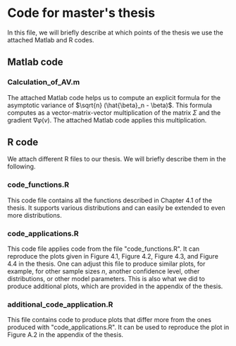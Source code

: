 # Code for master's thesis
In this file, we will briefly describe at which points of the thesis we use the attached Matlab and R codes.
## Matlab code
### Calculation_of_AV.m
The attached Matlab code helps us to compute an explicit formula for the asymptotic variance of $\sqrt{n} (\hat{\beta}_n - \beta)$. This formula computes as a vector-matrix-vector multiplication of the matrix $\Sigma$ and the gradient $\nabla \varphi(v)$. The attached Matlab code applies this multiplication.
## R code
We attach different R files to our thesis. We will briefly describe them in the following.
### code_functions.R
This code file contains all the functions described in Chapter 4.1 of the thesis. It supports various distributions and can easily be extended to even more distributions.
### code_applications.R
This code file applies code from the file "code_functions.R". It can reproduce the plots given in Figure 4.1, Figure 4.2, Figure 4.3, and Figure 4.4 in the thesis.
One can adjust this file to produce similar plots, for example, for other sample sizes $n$, another confidence level, other distributions, or other model parameters. This is also what we did to produce additional plots, which are provided in the appendix of the thesis.
### additional_code_application.R
This file contains code to produce plots that differ more from the ones produced with "code_applications.R". It can be used to reproduce the plot in Figure A.2 in the appendix of the thesis.
